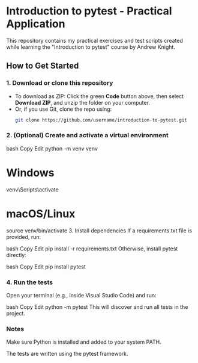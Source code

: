 # Introduction to pytest - Practical Application

This repository contains my practical exercises and test scripts created while learning the "Introduction to pytest" course by Andrew Knight.

## How to Get Started

### 1. Download or clone this repository

- To download as ZIP: Click the green **Code** button above, then select **Download ZIP**, and unzip the folder on your computer.  
- Or, if you use Git, clone the repo using:  
  ```bash
  git clone https://github.com/username/introduction-to-pytest.git
### 2. (Optional) Create and activate a virtual environment
bash
Copy
Edit
python -m venv venv
# Windows
venv\Scripts\activate
# macOS/Linux
source venv/bin/activate
3. Install dependencies
If a requirements.txt file is provided, run:

bash
Copy
Edit
pip install -r requirements.txt
Otherwise, install pytest directly:

bash
Copy
Edit
pip install pytest
### 4. Run the tests
Open your terminal (e.g., inside Visual Studio Code) and run:

bash
Copy
Edit
python -m pytest
This will discover and run all tests in the project.

### Notes
Make sure Python is installed and added to your system PATH.

The tests are written using the pytest framework.

